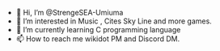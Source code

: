 - 👋 Hi, I’m @StrengeSEA-Umiuma
- 👀 I’m interested in Music , Cites Sky Line and more games.
- 🌱 I’m currently learning C programming language
- 📫 How to reach me wikidot PM and Discord DM.

<!---
StrengeSEA-Umiuma/StrengeSEA-Umiuma is a ✨ special ✨ repository because its `README.md` (this file) appears on your GitHub profile.
You can click the Preview link to take a look at your changes.
--->
